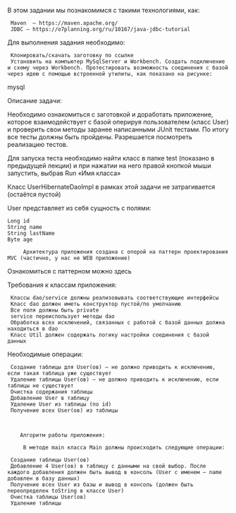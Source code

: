 В этом задании мы познакомимся с такими технологиями, как:

     Maven  — https://maven.apache.org/
     JDBC — https://o7planning.org/ru/10167/java-jdbc-tutorial



Для выполнения задания необходимо:

     Клонировать/скачать заготовку по ссылке
     Установить на компьютер MySqlServer и Workbench. Создать подключение и схему через Workbench. Протестировать возможность соединения с базой через идею с помощью встроенной утилиты, как показано на рисунке:

mysql

 

Описание задачи:

Необходимо ознакомиться с заготовкой и доработать приложение, которое взаимодействует с базой оперируя пользователем (класс User) и проверить свои методы заранее написанными JUnit тестами. По итогу все тесты должны быть пройдены. Разрешается посмотреть реализацию тестов.

Для запуска теста необходимо найти класс в папке test (показано в предыдущей лекции) и при нажатии на него правой кнопкой мыши запустить, выбрав Run «Имя класса»

Класс UserHibernateDaoImpl в рамках этой задачи не затрагивается (остаётся пустой)

User представляет из себя сущность с полями:

    Long id
    String name
    String lastName
    Byte age

         Архитектура приложения создана с опорой на паттерн проектирования MVC (частично, у нас не WEB приложение)

Ознакомиться с паттерном можно здесь

 

Требования к классам приложения:

     Классы dao/service должны реализовывать соответствующие интерфейсы
     Класс dao должен иметь конструктор пустой/по умолчанию
     Все поля должны быть private
     service переиспользует методы dao
     Обработка всех исключений, связанных с работой с базой данных должна находиться в dao
     Класс Util должен содержать логику настройки соединения с базой данных

 

Необходимые операции:

     Создание таблицы для User(ов) — не должно приводить к исключению, если такая таблица уже существует
     Удаление таблицы User(ов) — не должно приводить к исключению, если таблицы не существует
     Очистка содержания таблицы
     Добавление User в таблицу
     Удаление User из таблицы (по id)
     Получение всех User(ов) из таблицы

       

        Алгоритм работы приложения:

         В методе main класса Main должны происходить следующие операции:

     Создание таблицы User(ов)
     Добавление 4 User(ов) в таблицу с данными на свой выбор. После каждого добавления должен быть вывод в консоль (User с именем — name добавлен в базу данных)
     Получение всех User из базы и вывод в консоль (должен быть переопределен toString в классе User)
     Очистка таблицы User(ов)
     Удаление таблицы

